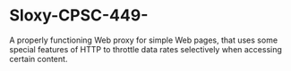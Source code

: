 # Sloxy-CPSC-449-
A properly functioning Web proxy for simple Web pages, that uses some special features of HTTP to throttle data rates selectively when accessing certain content.
